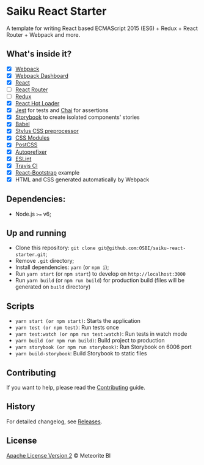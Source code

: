 # Saiku React Starter

A template for writing React based ECMAScript 2015 (ES6) + Redux + React Router + Webpack and more.

## What's inside it?

- [x] [Webpack](https://webpack.github.io)
- [x] [Webpack Dashboard](https://github.com/FormidableLabs/webpack-dashboard)
- [x] [React](https://facebook.github.io/react/)
- [ ] [React Router](https://github.com/ReactTraining/react-router)
- [ ] [Redux](https://github.com/reactjs/redux)
- [x] [React Hot Loader](https://github.com/gaearon/react-hot-loader)
- [x] [Jest](https://facebook.github.io/jest/) for tests and [Chai](http://chaijs.com/) for assertions
- [x] [Storybook](https://getstorybook.io/) to create isolated components' stories
- [x] [Babel](https://babeljs.io/)
- [x] [Stylus CSS preprocessor](http://stylus-lang.com/)
- [x] [CSS Modules](https://github.com/css-modules/css-modules)
- [x] [PostCSS](https://github.com/postcss/postcss)
- [x] [Autoprefixer](https://github.com/postcss/autoprefixer)
- [x] [ESLint](http://eslint.org/)
- [x] [Travis CI](https://travis-ci.org/)
- [x] [React-Bootstrap](https://react-bootstrap.github.io/) example
- [x] HTML and CSS generated automatically by Webpack

## Dependencies:

- Node.js `>=` v6;

## Up and running

- Clone this repository: `git clone git@github.com:OSBI/saiku-react-starter.git`;
- Remove `.git` directory;
- Install dependencies: `yarn` (or `npm i`);
- Run `yarn start` (or `npm start`) to develop on `http://localhost:3000`
- Run `yarn build` (or `npm run build`) for production build (files will be generated on `build` directory)

## Scripts

- `yarn start (or npm start)`: Starts the application
- `yarn test (or npm test)`: Run tests once
- `yarn test:watch (or npm run test:watch)`: Run tests in watch mode
- `yarn build (or npm run build)`: Build project to production
- `yarn storybook (or npm run storybook)`: Run Storybook on 6006 port
- `yarn build-storybook`: Build Storybook to static files

## Contributing

If you want to help, please read the [Contributing](https://github.com/OSBI/saiku-react-starter/blob/master/CONTRIBUTING.md) guide.

## History

For detailed changelog, see [Releases](https://github.com/OSBI/saiku-react-starter/releases).

## License

[Apache License Version 2](https://github.com/OSBI/saiku-react-starter/blob/master/LICENSE) © Meteorite BI
